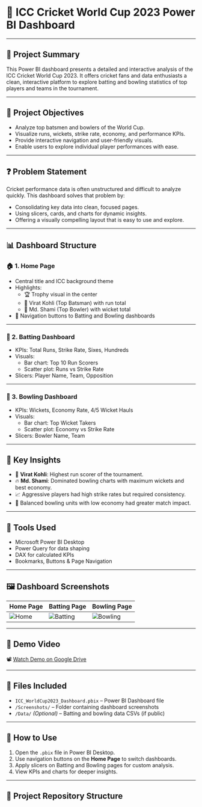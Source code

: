 # 🏏 **ICC Cricket World Cup 2023 Power BI Dashboard**

---

## 📌 **Project Summary**
This Power BI dashboard presents a detailed and interactive analysis of the ICC Cricket World Cup 2023. It offers cricket fans and data enthusiasts a clean, interactive platform to explore batting and bowling statistics of top players and teams in the tournament.

---

## 🎯 Project Objectives
- Analyze top batsmen and bowlers of the World Cup.
- Visualize runs, wickets, strike rate, economy, and performance KPIs.
- Provide interactive navigation and user-friendly visuals.
- Enable users to explore individual player performances with ease.

---

## ❓ Problem Statement
Cricket performance data is often unstructured and difficult to analyze quickly. This dashboard solves that problem by:
- Consolidating key data into clean, focused pages.
- Using slicers, cards, and charts for dynamic insights.
- Offering a visually compelling layout that is easy to use and explore.

---

## 📊 Dashboard Structure

### 🏠 1. **Home Page**
- Central title and ICC background theme
- Highlights:
  - 🏆 Trophy visual in the center
  - 📸 Virat Kohli (Top Batsman) with run total
  - 📸 Md. Shami (Top Bowler) with wicket total
- 🔗 Navigation buttons to Batting and Bowling dashboards

---

### 🏏 2. **Batting Dashboard**
- KPIs: Total Runs, Strike Rate, Sixes, Hundreds
- Visuals:
  - Bar chart: Top 10 Run Scorers
  - Scatter plot: Runs vs Strike Rate
- Slicers: Player Name, Team, Opposition

---

### 🎯 3. **Bowling Dashboard**
- KPIs: Wickets, Economy Rate, 4/5 Wicket Hauls
- Visuals:
  - Bar chart: Top Wicket Takers
  - Scatter plot: Economy vs Strike Rate
- Slicers: Bowler Name, Team

---

## 🧠 Key Insights
- 🥇 **Virat Kohli**: Highest run scorer of the tournament.
- 🔥 **Md. Shami**: Dominated bowling charts with maximum wickets and best economy.
- 📈 Aggressive players had high strike rates but required consistency.
- 🧤 Balanced bowling units with low economy had greater match impact.

---

## 🧰 Tools Used
- Microsoft Power BI Desktop
- Power Query for data shaping
- DAX for calculated KPIs
- Bookmarks, Buttons & Page Navigation

---

## 🖼️ Dashboard Screenshots

| Home Page | Batting Page | Bowling Page |
|-----------|---------------|----------------|
| ![Home](Screenshots/home_page.png) | ![Batting](Screenshots/batting_page.png) | ![Bowling](Screenshots/bowling_page.png) |

---

## 🎥 Demo Video

📽️ [Watch Demo on Google Drive](https://your-video-link-here.com)

---

## 📁 Files Included

- `ICC_WorldCup2023_Dashboard.pbix` – Power BI Dashboard file  
- `/Screenshots/` – Folder containing dashboard screenshots  
- `/Data/` *(Optional)* – Batting and bowling data CSVs (if public)

---

## 🧭 How to Use
1. Open the `.pbix` file in Power BI Desktop.
2. Use navigation buttons on the **Home Page** to switch dashboards.
3. Apply slicers on Batting and Bowling pages for custom analysis.
4. View KPIs and charts for deeper insights.

---

## 🔗 Project Repository Structure

